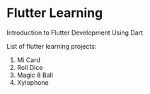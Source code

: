 # Flutter Learning
Introduction to Flutter Development Using Dart


List of flutter learning projects:
1. Mi Card
1. Roll Dice
1. Magic 8 Ball
1. Xylophone

